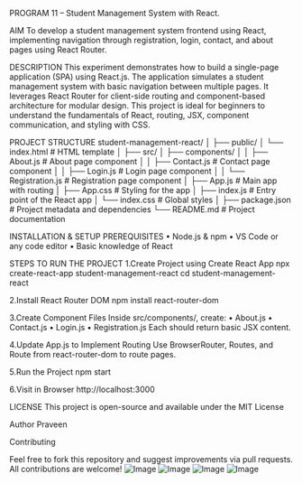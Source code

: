 PROGRAM 11 – Student Management System with React.

AIM
To develop a student management system frontend using React, implementing navigation through registration, login, contact, and about pages using React Router.

DESCRIPTION
This experiment demonstrates how to build a single-page application (SPA) using React.js. The application simulates a student management system with basic navigation between multiple pages. It leverages React Router for client-side routing and component-based architecture for modular design. This project is ideal for beginners to understand the fundamentals of React, routing, JSX, component communication, and styling with CSS.

PROJECT STRUCTURE
student-management-react/
│
├── public/
│   └── index.html           # HTML template
│
├── src/
│   ├── components/
│   │   ├── About.js         # About page component
│   │   ├── Contact.js       # Contact page component
│   │   ├── Login.js         # Login page component
│   │   └── Registration.js  # Registration page component
│   ├── App.js               # Main app with routing
│   ├── App.css              # Styling for the app
│   ├── index.js             # Entry point of the React app
│   └── index.css            # Global styles
│
├── package.json             # Project metadata and dependencies
└── README.md                # Project documentation


 

INSTALLATION & SETUP
PREREQUISITES
•	Node.js & npm
•	VS Code or any code editor
•	Basic knowledge of React

STEPS TO RUN THE PROJECT
1.Create Project using Create React App
npx create-react-app student-management-react
cd student-management-react

2.Install React Router DOM
npm install react-router-dom

3.Create Component Files
Inside src/components/, create:
•	About.js
•	Contact.js
•	Login.js
•	Registration.js
Each should return basic JSX content.

4.Update App.js to Implement Routing
Use BrowserRouter, Routes, and Route from react-router-dom to route pages.

5.Run the Project
npm start

6.Visit in Browser
http://localhost:3000

LICENSE
This project is open-source and available under the MIT License

Author
Praveen

Contributing

Feel free to fork this repository and suggest improvements via pull requests. All contributions are welcome!
![Image](https://github.com/user-attachments/assets/01c79d64-4a20-448b-bd2b-8937cd968555)
![Image](https://github.com/user-attachments/assets/2401add9-042b-45a3-816e-4bb76d219283)
![Image](https://github.com/user-attachments/assets/c941d8bf-cfcf-4f1a-bf8d-659c157b7624)
![Image](https://github.com/user-attachments/assets/04811310-1a16-44c7-a2b0-0b9508aa8c86)
